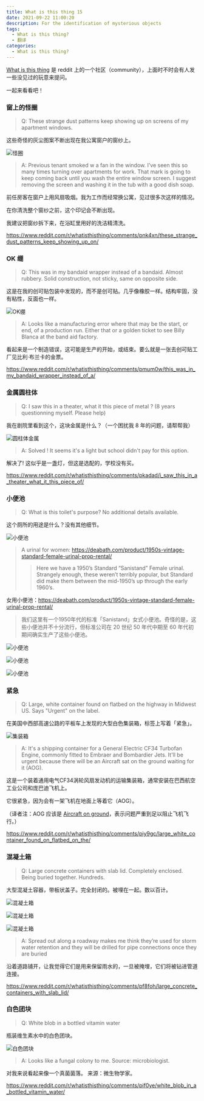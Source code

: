 ```yaml
---
title: What is this thing 15
date: 2021-09-22 11:00:20
description: For the identification of mysterious objects
tags:  
  - What is this thing?
  - 翻译
categories:
  - What is this thing?
---
```

[What is this thing](https://www.reddit.com/r/whatisthisthing/) 是 reddit 上的一个社区（community），上面时不时会有人发一些没见过的玩意来提问。

一起来看看吧！

<!-- more -->

### 窗上的怪圈

> Q: These strange dust patterns keep showing up on screens of my apartment windows.

这些奇怪的灰尘图案不断出现在我公寓窗户的窗纱上。

![怪圈](https://cdn.jsdelivr.net/gh/AemonCao/AemonCao.github.io@source/source/_posts/whatisthisthing-15/怪圈.jpg)

> A: Previous tenant smoked w a fan in the window. I’ve seen this so many times turning over apartments for work.
> That mark is going to keep coming back until you wash the entire window screen.
> I suggest removing the screen and washing it in the tub with a good dish soap.

前任房客在窗户上用风扇吸烟。我为工作而经常换公寓，见过很多次这样的情况。

在你清洗整个窗纱之前，这个印记会不断出现。

我建议把窗纱拆下来，在浴缸里用好的洗洁精清洗。

<https://www.reddit.com/r/whatisthisthing/comments/pnk4xn/these_strange_dust_patterns_keep_showing_up_on/>

### OK 绷

> Q: This was in my bandaid wrapper instead of a bandaid. Almost rubbery. Solid construction, not sticky, same on opposite side.

这是在我的创可贴包装中发现的，而不是创可贴。几乎像橡胶一样。结构牢固，没有粘性，反面也一样。

![OK绷](https://cdn.jsdelivr.net/gh/AemonCao/AemonCao.github.io@source/source/_posts/whatisthisthing-15/OK绷.jpeg)

> A: Looks like a manufacturing error where that may be the start, or end, of a production run. Either that or a golden ticket to see Billy Blanca at the band aid factory.

看起来是一个制造错误，这可能是生产的开始，或结束。要么就是一张去创可贴工厂见比利·布兰卡的金票。

<https://www.reddit.com/r/whatisthisthing/comments/pmum0w/this_was_in_my_bandaid_wrapper_instead_of_a/>

### 金属圆柱体

> Q: I saw this in a theater, what it this piece of metal ? (8 years questionning myself. Please help)

我在剧院里看到这个，这块金属是什么？（一个困扰我 8 年的问题，请帮帮我）

![圆柱体金属](https://cdn.jsdelivr.net/gh/AemonCao/AemonCao.github.io@source/source/_posts/whatisthisthing-15/圆柱体金属.jpg)

> A: Solved ! It seems it's a light but school didn't pay for this option.

解决了! 这似乎是一盏灯，但这是选配的，学校没有买。

<https://www.reddit.com/r/whatisthisthing/comments/pkadad/i_saw_this_in_a_theater_what_it_this_piece_of/>

### 小便池

> Q: What is this toilet's purpose? No additional details available.

这个厕所的用途是什么？没有其他细节。

![小便池](https://cdn.jsdelivr.net/gh/AemonCao/AemonCao.github.io@source/source/_posts/whatisthisthing-15/小便池.jpg)

> A urinal for women: <https://deabath.com/product/1950s-vintage-standard-female-urinal-prop-rental/>
>
> > Here we have a 1950’s Standard “Sanistand” Female urinal. Strangely enough, these weren’t terribly popular, but Standard did make them between the mid-1950’s up through the early 1960’s.

女用小便池：<https://deabath.com/product/1950s-vintage-standard-female-urinal-prop-rental/>

> 我们这里有一个1950年代的标准「Sanistand」女式小便池。奇怪的是，这些小便池并不十分流行，但标准公司在 20 世纪 50 年代中期至 60 年代初期间确实生产了这些小便池。

![小便池](https://cdn.jsdelivr.net/gh/AemonCao/AemonCao.github.io@source/source/_posts/whatisthisthing-15/小便池2.jpg)

![小便池](https://cdn.jsdelivr.net/gh/AemonCao/AemonCao.github.io@source/source/_posts/whatisthisthing-15/小便池3.jpg)

![小便池](https://cdn.jsdelivr.net/gh/AemonCao/AemonCao.github.io@source/source/_posts/whatisthisthing-15/小便池4.jpg)

### 紧急

> Q: Large, white container found on flatbed on the highway in Midwest US. Says "Urgent" on the label.

在美国中西部高速公路的平板车上发现的大型白色集装箱，标签上写着「紧急」。

![集装箱](https://cdn.jsdelivr.net/gh/AemonCao/AemonCao.github.io@source/source/_posts/whatisthisthing-15/集装箱.jpg)

> A: It's a shipping container for a General Electric CF34 Turbofan Engine, commonly fitted to Embraer and Bombardier Jets.
> It'll be urgent because there will be an Aircraft sat on the ground waiting for it (AOG).

这是一个装着通用电气CF34涡轮风扇发动机的运输集装箱，通常安装在巴西航空工业公司和庞巴迪飞机上。

它很紧急，因为会有一架飞机在地面上等着它（AOG）。

（译者注：AOG 应该是 [Aircraft on ground](https://en.wikipedia.org/wiki/Aircraft_on_ground)，表示问题严重到足以阻止飞机飞行。）

<https://www.reddit.com/r/whatisthisthing/comments/piy9gc/large_white_container_found_on_flatbed_on_the/>

### 混凝土箱

> Q: Large concrete containers with slab lid. Completely enclosed. Being buried together. Hundreds.

大型混凝土容器，带板状盖子。完全封闭的。被埋在一起。数以百计。

![混凝土箱](https://cdn.jsdelivr.net/gh/AemonCao/AemonCao.github.io@source/source/_posts/whatisthisthing-15/混凝土箱.jpg)

![混凝土箱](https://cdn.jsdelivr.net/gh/AemonCao/AemonCao.github.io@source/source/_posts/whatisthisthing-15/混凝土箱2.jpg)

![混凝土箱](https://cdn.jsdelivr.net/gh/AemonCao/AemonCao.github.io@source/source/_posts/whatisthisthing-15/混凝土箱3.jpg)

> A: Spread out along a roadway makes me think they’re used for storm water retention and they will be drilled for pipe connections once they are buried

沿着道路铺开，让我觉得它们是用来保留雨水的，一旦被掩埋，它们将被钻进管道连接。

<https://www.reddit.com/r/whatisthisthing/comments/pf8foh/large_concrete_containers_with_slab_lid/>

### 白色团块

> Q: White blob in a bottled vitamin water

瓶装维生素水中的白色团块。

![白色团块](https://cdn.jsdelivr.net/gh/AemonCao/AemonCao.github.io@source/source/_posts/whatisthisthing-15/白色团块.jpg)

> A: Looks like a fungal colony to me. Source: microbiologist.

对我来说看起来像一个真菌菌落。 来源：微生物学家。

<https://www.reddit.com/r/whatisthisthing/comments/pif0ye/white_blob_in_a_bottled_vitamin_water/>

